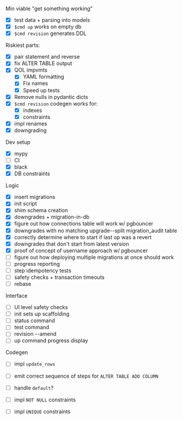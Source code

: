 Min viable "get something working"

- [x] test data + parsing into models
- [x] `$cmd up` works on empty db
- [x] `$cmd revision` generates DDL

Riskiest parts:

- [x] pair statement and reverse
- [x] fix ALTER TABLE output
- [x] QOL impvmts
  - [x] YAML formatting
  - [x] Fix names
  - [x] Speed up tests
- [x] Remove nulls in pydantic dicts
- [x] `$cmd revision` codegen works for:
  - [x] indexes
  - [x] constraints
- [x] impl renames
- [x] downgrading

Dev setup

- [x] mypy
- [ ] CI
- [x] black
- [x] DB constraints

Logic

- [x] insert migrations
- [x] init script
- [x] shim schema creation
- [x] downgrades + migration-in-db
- [x] figure out how connections table will work w/ pgbouncer
- [x] downgrades with no matching upgrade--split migration_audit table
- [x] correctly determine where to start if last op was a revert
- [x] downgrades that don't start from latest version
- [x] proof of concept of username approach w/ pgbouncer
- [ ] figure out how deploying multiple migrations at once should work
- [ ] progress reporting
- [ ] step idempotency tests
- [ ] safety checks + transaction timeouts
- [ ] rebase

Interface

- [ ] UI level safety checks
- [ ] init sets up scaffolding
- [ ] status command
- [ ] test command
- [ ] revision --amend
- [ ] up command progress display

Codegen

- [ ] impl `update_rows`
- [ ] emit correct sequence of steps for `ALTER TABLE ADD COLUMN`
- [ ] handle `default`?
- [ ] impl `NOT NULL` constraints
- [ ] impl `UNIQUE` constraints

